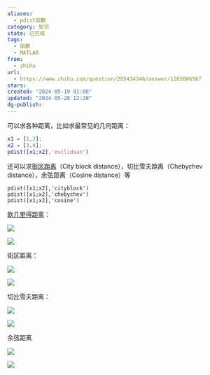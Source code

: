 ```yaml
---
aliases:
  - pdist函数
category: 知识
state: 已完成
tags:
  - 函数
  - MATLAB
from:
  - zhihu
url:
  - https://www.zhihu.com/question/285434346/answer/1265606567
stars: 
created: "2024-05-19 01:00"
updated: "2024-05-28 12:28"
dg-publish: 
---
```

可以求各种距离，比如求最常见的几何距离：

```matlab
x1 = [1,2];
x2 = [3,4];
pdist([x1;x2],'euclidean')
```

还可以求[街区距离](https://www.zhihu.com/search?q=%E8%A1%97%E5%8C%BA%E8%B7%9D%E7%A6%BB&search_source=Entity&hybrid_search_source=Entity&hybrid_search_extra=%7B%22sourceType%22%3A%22answer%22%2C%22sourceId%22%3A1265606567%7D)（City block distance），切比雪夫距离（Chebychev distance），余弦距离（Cosine distance）等

```text
pdist([x1;x2],'cityblock')
pdist([x1;x2],'chebychev')
pdist([x1;x2],'cosine')
```

[欧几里得距离](https://www.zhihu.com/search?q=%E6%AC%A7%E5%87%A0%E9%87%8C%E5%BE%97%E8%B7%9D%E7%A6%BB&search_source=Entity&hybrid_search_source=Entity&hybrid_search_extra=%7B%22sourceType%22%3A%22answer%22%2C%22sourceId%22%3A1265606567%7D)：

![](https://picx.zhimg.com/80/v2-b2b5ddb4df7c261627e85d43bed7d0b8_720w.webp?source=1def8aca)

![](https://pic1.zhimg.com/80/v2-3e636968742ff2667577cf7053581ddc_720w.webp?source=1def8aca)

街区距离：

![](https://pic1.zhimg.com/80/v2-78c096d16bc512019f32043e159f8170_720w.webp?source=1def8aca)

![](https://picx.zhimg.com/80/v2-fd3ee485dc98ca74f1f43780c43c9734_720w.webp?source=1def8aca)

切比雪夫距离：

![](https://pic1.zhimg.com/80/v2-9f50d7cbb2b322073c07d2a8f3748013_720w.webp?source=1def8aca)

![](https://picx.zhimg.com/80/v2-12219bb6ef024744d40dbac292270ecf_720w.webp?source=1def8aca)

  

余弦距离

![](https://picx.zhimg.com/80/v2-f85f95deb62a7a8cfd9525264d84e86c_720w.webp?source=1def8aca)

![](https://pic1.zhimg.com/80/v2-2e493b8ac0d239fecc91245aabd6c896_720w.webp?source=1def8aca)